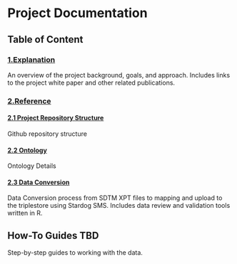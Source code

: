 Project Documentation
=====================

Table of Content
----------------

### [1.Explanation](Explanation.md)

An overview of the project background, goals, and approach. Includes links to the project white paper and other related publications.

### [2.Reference](Reference.md)

#### [2.1 Project Repository Structure](Repository-Ref.md)

Github repository structure

#### [2.2 Ontology](Ontology-Ref.md)

Ontology Details

#### [2.3 Data Conversion](DataConversion-Ref.md)

Data Conversion process from SDTM XPT files to mapping and upload to the triplestore using Stardog SMS. Includes data review and validation tools written in R.

How-To Guides **TBD**
---------------------

Step-by-step guides to working with the data.
